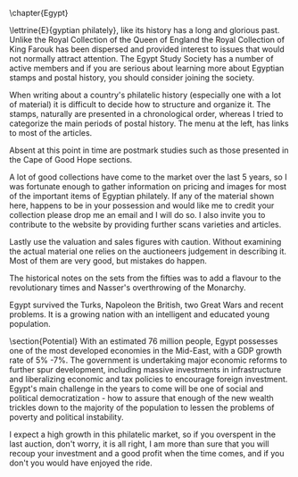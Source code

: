 \chapter{Egypt}

\lettrine{E}{gyptian philately}, like its history has a long and glorious past.  Unlike the Royal Collection of the Queen of England the Royal Collection of King Farouk has been dispersed and provided interest to issues that would not normally attract attention.
The Egypt Study Society has a number of active members and if you are serious about learning more about Egyptian stamps and postal history, you should consider joining the society.

When writing about a country's philatelic history (especially one with a lot of material) it is difficult to decide how to structure and organize it. The stamps, naturally are presented in a chronological order, whereas I tried to categorize the main periods of postal history. The menu at the left, has links to most of the articles.

Absent at this point in time are postmark studies such as those presented in the Cape of Good Hope sections.

A lot of good collections have come to the market over the last 5 years, so I was fortunate enough to gather information on pricing and images for most of the important items of Egyptian philately. If any of the material shown here, happens to be in your possession and would like me to credit your collection please drop me an email and I will do so. I also invite you to contribute to the website by providing further scans varieties and articles.

Lastly use the valuation and sales figures with caution. Without examining the actual material one relies on the auctioneers judgement in describing it. Most of them are very good, but mistakes do happen.

The historical notes on the sets from the fifties was to add a flavour to the revolutionary times and Nasser's overthrowing of the Monarchy. 

Egypt survived the Turks, Napoleon the British, two Great Wars and recent problems. It is a growing nation with an intelligent and educated young population. 

\section{Potential}
With an estimated 76 million people, Egypt possesses one of the most developed economies in the Mid-East, with a GDP growth rate of 5% -7%. The government is undertaking major economic reforms to further spur development, including massive investments in infrastructure and liberalizing economic and tax policies to encourage foreign investment. Egypt's main challenge in the years to come will be one of social and political democratization - how to assure that enough of the new wealth trickles down to the majority of the population to lessen the problems of poverty and political instability.

I expect a high growth in this philatelic market, so if you overspent in the last auction, don't worry, it is all right, I am more than sure that you will recoup your investment and a good profit when the time comes, and if you don't you would have enjoyed the ride.                    										